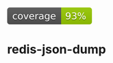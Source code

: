 [![Test Coverage](https://raw.githubusercontent.com/tparsa/redis-json-dump/main/coverage.svg)](https://tparsa.github.io/redis-json-dump/)
# redis-json-dump
